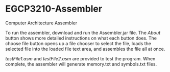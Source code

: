 # EGCP3210-Assembler
Computer Architecture Assembler<br />

To run the assembler, download and run the Assembler.jar file.
The <i>About</i> button shows more detailed instructions on what each button does.
The choose file button opens up a file chooser to select the file,
loads the selected file into the loaded file text area,
and assembles the file all at once.<br />

<i>testFile1.asm</i> and <i>testFile2.asm</i> are provided to test the program. When complete, the assembler will generate memory.txt and symbols.txt files.
